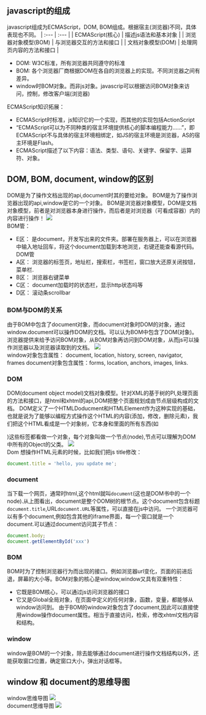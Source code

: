 ## javascript的组成
javascript组成为ECMAScript，DOM, BOM组成。根据宿主(浏览器)不同，具体表现也不同。
| :--- | :--- |
| ECMAScript(核心) | 描述js语法和基本对象 |
| 浏览器对象模型(BOM) | 与浏览器交互的方法和接口 |
| 文档对象模型(DOM) | 处理网页内容的方法和接口 |
- DOM: W3C标准，所有浏览器共同遵守的标准
- BOM: 各个浏览器厂商根据DOM在各自的浏览器上的实现。不同浏览器之间有差异。
- window时BOM对象。而非js对象。javascrip可以根据访问BOM对象来访问，控制，修改客户端(浏览器)

ECMAScript知识拓展：
- ECMAScript时标准，js知识它的一个实现，而其他的实现包括ActionScript
- “ECMAScript可以为不同种类的宿主环境提供核心的脚本编程能力……”，即ECMAScript不与具体的宿主环境相绑定，如JS的宿主环境是浏览器，AS的宿主环境是Flash。
- ECMAScript描述了以下内容：语法、类型、语句、关键字、保留字、运算符、对象。

## DOM, BOM, document, window的区别
DOM是为了操作文档出现的api,document时其的要给对象。
BOM是为了操作浏览器出现的api,window是它的一个对象。
BOM是浏览器对象模型，DOM是文档对象模型，前者是对浏览器本身进行操作，而后者是对浏览器（可看成容器）内的内容进行操作！
![](/assets/dombom.png)<br>
BOM管：
- E区： 是document，开发写出来的文件夹。部署在服务器上，可以在浏览器中输入地址回车，将这个document加载到本地浏览，右键还能查看源代码。
DOM管
- A区： 浏览器的标签页，地址栏，搜索栏，书签栏，窗口放大还原关闭按钮，菜单栏.
- B区： 浏览器右键菜单
- C区： document加载时的状态栏，显示http状态吗等
- D区： 滚动条scrollbar

### BOM与DOM的关系
由于BOM中包含了document对象，而document对象时DOM的对象，通过window.document可以操作DOM的文档。可以认为BOM中包含了DOM(对象)。浏览器提供来给予访问BOM对象，从BOM对象再访问到DOM对象，从而js可以操作浏览器以及浏览器读取到的文档。
![](/assets/dombom2.png)<br>
window对象包含属性： document, location, history, screen, navigator, frames
document对象包含属性：forms, location, anchors, images, links.
### DOM
DOM(document object model)文档对象模型。针对XML的基于树的PI,处理页面的方法和接口，是html和xhtml的api,DOM把整个页面规划成由节点层级构成的文档。
DOM定义了一个HTMLDoducment和HTMLElement作为这种实现的基础，也就是说为了能够以编程方式操作这个HTML的内容(添加，修改，删除元素)，我们把这个HTML看成是一个对象树，它本身和里面的所有东西(如<div></div>)这些标签都看做一个对象，每个对象叫做一个节点(node),节点可以理解为DOM中所有的Object的父类。
![](/assets/dom1.png)<br>
Dom 想操作HTML元素的时候，比如我们把js title修改：
```javascript
document.title = 'hello, you update me';
```
### document
当下载一个网页，通常时html,这个html就叫`document`(这也是DOM书中的一个node).从上图看出，document是整个DOM树的根节点。这个document包含标题`document.title`,URL`document.URL`等属性，可以直接在js中访问。
一个浏览器可以有多个document,例如包含其他的iframe界面，每一个窗口就是一个document.可以通过document访问其子节点：
```javascript
document.body;
document.getElementById('xxx')
```
### BOM
BOM时为了控制浏览器行为而出现的接口。例如浏览器url变化，页面的前进后退，屏幕的大小等。BOM对象的核心是window,window又具有双重特性：
- 它既是BOM核心，可以通过js访问浏览器的接口
- 它又是Global全局对象，在页面中定义的任何对象，函数，变量，都能够从window访问到。
由于BOM的window对象包含了document,因此可以直接使用window操作document属性。相当于直接访问，检索，修改xhtml文档内容和结构。
### window
window是BOM的一个对象，除去能够通过document进行操作文档结构以外，还能获取窗口位置，确定窗口大小，弹出对话框等。

## window 和 document的思维导图
window思维导图
![](/assets/windowsummary.png)<br>
document思维导图
![](/assets/documentsummary.png)<br>